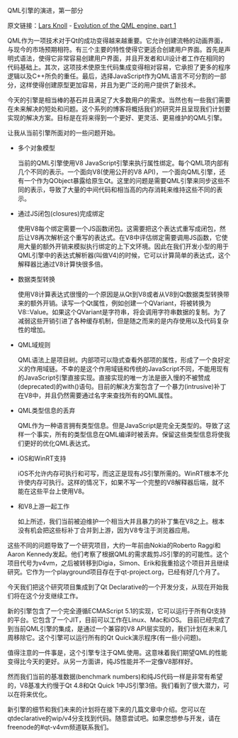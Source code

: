 QML引擎的演进，第一部分

原文链接：[Lars Knoll](http://blog.qt.digia.com/blog/author/lars/) - [Evolution of the QML engine, part 1](http://blog.qt.digia.com/blog/2013/04/15/evolution-of-the-qml-engine-part-1/)

QML作为一项技术对于Qt的成功变得越来越重要。它允许创建流畅的动画界面，与现今的市场预期相符。有三个主要的特性使得它更适合创建用户界面。首先是声明式语法，使得它非常容易创建用户界面，并且开发者和UI设计者工作在相同的代码基础上。其次，这项技术使原生代码集成变得相对容易，它承担了更多的程序逻辑以及C++所负的重任。最后，选择JavaScript作为QML语言不可分割的一部分，这样使得创建原型更加容易，并且为更广泛的用户提供了新技术。

今天的引擎是相当棒的基石并且满足了大多数用户的需求。当然也有一些我们需要在未来解决的短处和问题。这个系列的博客将概括我们的研究并且呈现我们计划要实现的解决方案。目标是在将来得到一个更好、更灵活、更易维护的QML引擎。

让我从当前引擎所面对的一些问题开始。

- 多个对象模型

  当前的QML引擎使用V8 JavaScript引擎来执行属性绑定。每个QML项内部有几个不同的表示。一个面向V8(使用公开的V8 API)，一个面向QML引擎，还有一个作为QObject暴露给原生Qt。这里的问题是需要QML引擎来同步这些不同的表示，导致了大量的中间代码和相当高的内存消耗来维持这些不同的表示。

- 通过JS闭包(closures)完成绑定

  使用V8每个绑定需要一个JS函数闭包。这需要把这个表达式重写成闭包，然后让V8再次解析这个重写的表达式。在V8中评估绑定需要调用JS函数，它使用大量的额外开销来模拟执行绑定的上下文环境。因此在我们开发小型的用于QML引擎中的表达式解析器(叫做V4)的时候，它可以计算简单的表达式，这个解释器比通过V8计算快很多倍。

- 数据类型转换

  使用V8计算表达式很慢的一个原因是从Qt到V8或者从V8到Qt数据类型转换带来的额外开销。读写一个Qt属性，例如创建一个QVariant，将被转换为V8::Value。如果这个QVariant是字符串，将会调用字符串数据的复制。为了减弱这些开销引进了各种缓存机制，但是随之而来的是内存使用以及代码复杂性的增加。

- QML域规则

  QML语法上是项目树。内部项可以隐式查看外部项的属性，形成了一个良好定义的作用域链。不幸的是这个作用域链和传统的JavaScript不同，不能用现有的JavaScript引擎直接实现。直接实现的唯一方法是嵌入慢的不被赞成(deprecated)的with()语句。目前的解决方案包含了一个暴力(intrusive)补丁在V8中，并且仍然需要通过名字来查找所有的QML属性。

- QML类型信息的丢弃

  QML作为一种语言拥有类型信息。但是JavaScript是完全无类型的。导致了这样一个事实，所有的类型信息在QML编译时被丢弃。保留这些类型信息将使我们更好的优化QML表达式。

- iOS和WinRT支持
  
  iOS不允许内存可执行和可写，而这正是现有JS引擎所需的。WinRT根本不允许使内存可执行。这样的情况下，如果不写一个完整的V8解释器后端，就不能在这些平台上使用V8。

- 和V8上游一起工作

  如上所述，我们当前被迫维护一个相当大并且暴力的补丁集在V8之上。根本没有机会把这些标补丁合并到上游，因为V8专注于浏览器应用。

  
这些不同的问题导致了一个研究项目，大约一年前由Nokia的Roberto Raggi和Aaron Kennedy发起。他们考察了根据QML的需求裁剪JS引擎的的可能性。这个项目代号为v4vm，之后被转移到Digia，Simon、Erik和我重拾这个项目并且继续研究。它作为一个playground项目存在于qt-project.org，已经有好几个月了。

今天我们把这个研究项目集成到了Qt Declarative的一个开发分支，从现在开始我们将在这个分支继续工作。

新的引擎包含了一个完全遵循ECMAScript 5.1的实现，它可以运行于所有Qt支持的平台。它包含了一个JIT，目前可以工作在Linux、Mac和iOS。 目前已经完成了到当前QML引擎的集成，是通过一个兼容的V8 API层实现的，我们计划在未来几周移除它。这个引擎可以运行所有的Qt Quick演示程序(有一些小问题)。

值得注意的一件事是，这个引擎专注于QML使用。这意味着我们期望QML的性能变得比今天的更好。从另一方面讲，纯JS性能并不一定像V8那样好。

然而我们当前的基准数据(benchmark numbers)和纯JS代码一样是非常有希望的，V8基准大约慢于Qt 4.8和Qt Quick 1中JS引擎3倍。我们看到了很大潜力，可以在将来优化。

新引擎的细节和我们未来的计划将在接下来的几篇文章中介绍。您可以在qtdeclarative的wip/v4分支找到代码。随意尝试吧。如果您想参与开发，请在freenode的#qt-v4vm频道联系我们。
